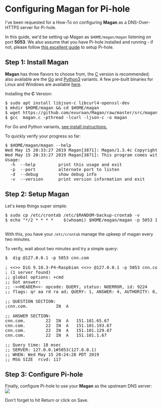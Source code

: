 # Configuring Magan for Pi-hole

I've been requested for a How-To on configuring **Magan** as a DNS-Over-HTTPS server for Pi-hole. 

In this guide, we'd be setting up Magan as `$HOME/magan/magan` listening on port **5053**. We also assume that you have Pi-hole installed and running - if not, please follow [this excellent guide](https://docs.pi-hole.net/) to setup Pi-hole.

## Step 1: Install Magan 

**Magan** has three flavors to choose from, the [C](https://github.com/evuraan/Magan/blob/master/src/magan.c) version is recommended; also available are the [Go](https://github.com/evuraan/Magan/blob/master/src/magan_go.go)  and [Python3](https://github.com/evuraan/Magan/blob/master/src/magan.py) variants. A few pre-built binaries for Linux and Windows are available [here](https://github.com/evuraan/Magan/tree/master/bin).

Installing the **C** Version:

<pre>
$ sudo apt install libjson-c libcurl4-openssl-dev
$ mkdir $HOME/magan && cd $HOME/magan
$ wget https://github.com/evuraan/Magan/raw/master/src/magan.c -O magan.c 
$ gcc  magan.c -pthread -lcurl -ljson-c -o magan
</pre>
For Go and Python variants, [see install instructions.](https://github.com/evuraan/Magan#build-instructions) 

To quickly verify your progress so far:

<pre>
$ $HOME/magan/magan --help
Wed May 15 20:33:27 2019 Magan[3871]: Magan/1.3.4c Copyright (C) 2019 Evuraan <evuraan@gmail.com>
Wed May 15 20:33:27 2019 Magan[3871]: This program comes with ABSOLUTELY NO WARRANTY.
Usage: 
  -h  --help         print this usage and exit
  -p  --port         alternate port to listen
  -d  --debug        show debug info
  -v  --version      print version information and exit
</pre>



## Step 2: Setup Magan 

Let's keep things super simple:
<pre>
$ sudo cp /etc/crontab /etc/$RANDOM-backup-crontab -v 
$ echo "*/2 * * * *    $(whoami) $HOME/magan/magan -p 5053 1>/dev/null 2>/dev/null || :"  | sudo tee -a /etc/crontab

</pre>
With this, you have your `/etc/crontab` manage the upkeep of magan every two minutes. 

To verify, wait about two minutes and try a simple query:
<pre>
$  dig @127.0.0.1 -p 5053 cnn.com

; <<>> DiG 9.10.3-P4-Raspbian <<>> @127.0.0.1 -p 5053 cnn.com
; (1 server found)
;; global options: +cmd
;; Got answer:
;; ->>HEADER<<- opcode: QUERY, status: NOERROR, id: 9224
;; flags: qr aa rd ra ad; QUERY: 1, ANSWER: 4, AUTHORITY: 0, ADDITIONAL: 0

;; QUESTION SECTION:
;cnn.com.			IN	A

;; ANSWER SECTION:
cnn.com.		22	IN	A	151.101.65.67
cnn.com.		22	IN	A	151.101.193.67
cnn.com.		22	IN	A	151.101.129.67
cnn.com.		22	IN	A	151.101.1.67

;; Query time: 18 msec
;; SERVER: 127.0.0.1#5053(127.0.0.1)
;; WHEN: Wed May 15 20:24:28 PDT 2019
;; MSG SIZE  rcvd: 117
</pre> 
## Step 3: Configure Pi-hole
Finally, configure Pi-hole to use your **Magan** as the upstream DNS server:
<img src="https://docs.pi-hole.net/images/DoHConfig.png">

Don't forget to hit Return or click on Save. 
